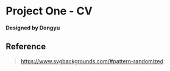 # Project One - CV

**Designed by Dongyu**

## Reference
> https://www.svgbackgrounds.com/#pattern-randomized
